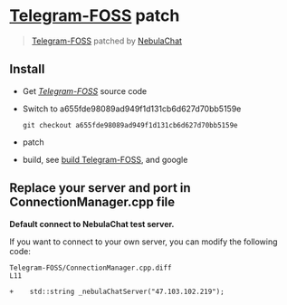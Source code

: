 # [Telegram-FOSS](https://github.com/Telegram-FOSS-Team/Telegram-FOSS) patch
> [Telegram-FOSS](https://github.com/Telegram-FOSS-Team/Telegram-FOSS) patched by [NebulaChat](https://nebula.chat)

## Install

- Get *[Telegram-FOSS](https://github.com/Telegram-FOSS-Team/Telegram-FOSS)* source code

- Switch to a655fde98089ad949f1d131cb6d627d70bb5159e 

  ```
  git checkout a655fde98089ad949f1d131cb6d627d70bb5159e
  ```

- patch

- build, see [build Telegram-FOSS](https://github.com/Telegram-FOSS-Team/Telegram-FOSS/blob/master/README.md), and google

## Replace your server and port in ConnectionManager.cpp file

**Default connect to NebulaChat test server.**

If you want to connect to your own server, you can modify the following code:

```
Telegram-FOSS/ConnectionManager.cpp.diff
L11

+    std::string _nebulaChatServer("47.103.102.219");

```
